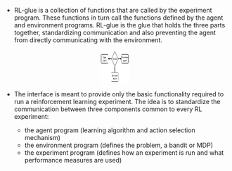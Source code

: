 * RL-glue is a collection of functions that are called by the experiment program. These functions in turn call the functions defined by the agent and environment programs. RL-glue is the glue that holds the three parts together, standardizing communication and also preventing the agent from directly communicating with the environment. 

<div align="center"><img width="65" height="75" src="https://github.com/jkren6/rl-glue/blob/master/rl-glue.jpg"/></div>


* The interface is meant to provide only the basic functionality required to run a reinforcement learning experiment. The idea is to standardize the communication between three components common to every RL experiment:

  * the agent program (learning algorithm and action selection mechanism)
  * the environment program (defines the problem, a bandit or MDP)
  * the experiment program (defines how an experiment is run and what performance measures are used)
